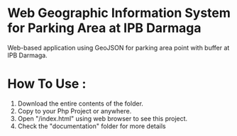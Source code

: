 # Web Geographic Information System for Parking Area at IPB Darmaga
Web-based application using GeoJSON for parking area point with buffer at IPB Darmaga.


# How To Use :

1. Download the entire contents of the folder.
2. Copy to your Php Project or anywhere.
3. Open "/index.html" using web browser to see this project.
5. Check the "documentation" folder for more details
